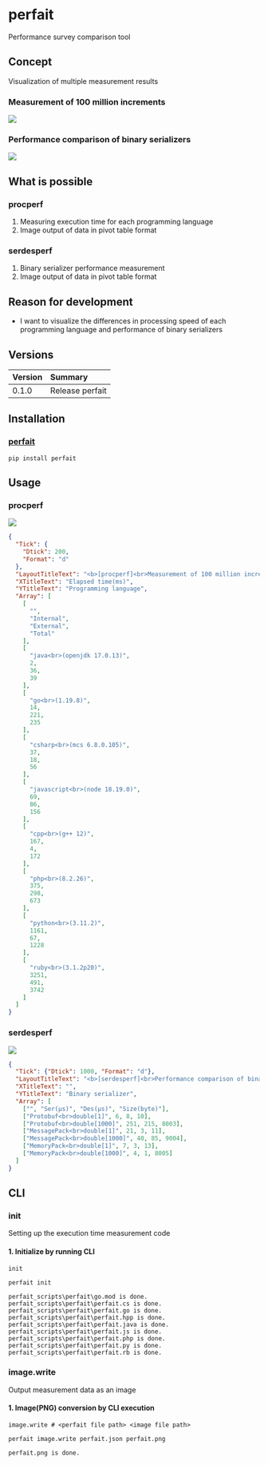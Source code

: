 # perfait
Performance survey comparison tool

## Concept
Visualization of multiple measurement results

### Measurement of 100 million increments
![](./images/procperf.png)

### Performance comparison of binary serializers
![](./images/serdesperf.png)

## What is possible
### procperf
1. Measuring execution time for each programming language
2. Image output of data in pivot table format

### serdesperf
1. Binary serializer performance measurement
2. Image output of data in pivot table format

## Reason for development
- I want to visualize the differences in processing speed of each programming language and performance of binary serializers

## Versions

|Version|Summary|
|:--|:--|
|0.1.0|Release perfait|

## Installation
### [perfait](https://pypi.org/project/perfait/)
`pip install perfait`

## Usage
### procperf
![](./images/procperf.png)
```json
{
  "Tick": {
    "Dtick": 200,
    "Format": "d"
  },
  "LayoutTitleText": "<b>[procperf]<br>Measurement of 100 million increments</b>",
  "XTitleText": "Elapsed time(ms)",
  "YTitleText": "Programming language",
  "Array": [
    [
      "",
      "Internal",
      "External",
      "Total"
    ],
    [
      "java<br>(openjdk 17.0.13)",
      2,
      36,
      39
    ],
    [
      "go<br>(1.19.8)",
      14,
      221,
      235
    ],
    [
      "csharp<br>(mcs 6.8.0.105)",
      37,
      18,
      56
    ],
    [
      "javascript<br>(node 18.19.0)",
      69,
      86,
      156
    ],
    [
      "cpp<br>(g++ 12)",
      167,
      4,
      172
    ],
    [
      "php<br>(8.2.26)",
      375,
      298,
      673
    ],
    [
      "python<br>(3.11.2)",
      1161,
      67,
      1228
    ],
    [
      "ruby<br>(3.1.2p20)",
      3251,
      491,
      3742
    ]
  ]
}
```

### serdesperf
![](./images/serdesperf.png)
```json
{
  "Tick": {"Dtick": 1000, "Format": "d"},
  "LayoutTitleText": "<b>[serdesperf]<br>Performance comparison of binary serializers</b>",
  "XTitleText": "",
  "YTitleText": "Binary serializer",
  "Array": [
    ["", "Ser(μs)", "Des(μs)", "Size(byte)"],
    ["Protobuf<br>double[1]", 6, 8, 10],
    ["Protobuf<br>double[1000]", 251, 215, 8003],
    ["MessagePack<br>double[1]", 21, 3, 11],
    ["MessagePack<br>double[1000]", 40, 85, 9004],
    ["MemoryPack<br>double[1]", 7, 3, 13],
    ["MemoryPack<br>double[1000]", 4, 1, 8005]
  ]
}
```

## CLI
### init
Setting up the execution time measurement code

#### 1. Initialize by running CLI
```
init
```
`perfait init`
```
perfait_scripts\perfait\go.mod is done.
perfait_scripts\perfait\perfait.cs is done.
perfait_scripts\perfait\perfait.go is done.
perfait_scripts\perfait\perfait.hpp is done.
perfait_scripts\perfait\perfait.java is done.
perfait_scripts\perfait\perfait.js is done.
perfait_scripts\perfait\perfait.php is done.
perfait_scripts\perfait\perfait.py is done.
perfait_scripts\perfait\perfait.rb is done.
```

### image.write
Output measurement data as an image

#### 1. Image(PNG) conversion by CLI execution
```
image.write # <perfait file path> <image file path>
```
`perfait image.write perfait.json perfait.png`
```
perfait.png is done.
```
